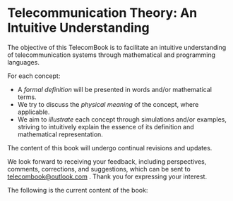 # Telecommunication Theory: An Intuitive Understanding

The objective of this TelecomBook is to facilitate an intuitive understanding of telecommunication systems through mathematical and programming languages. 

For each concept:
- A _formal definition_ will be presented in words and/or mathematical terms.
- We try to discuss the _physical meaning_ of the concept, where applicable.
- We aim to _illustrate_ each concept through simulations and/or examples, striving to intuitively explain the essence of its definition and mathematical representation.

The content of this book will undergo continual revisions and updates.

We look forward to receiving your feedback, including perspectives, comments, corrections, and suggestions, which can be sent to telecombook@outlook.com . Thank you for expressing your interest.

The following is the current content of the book:

```{tableofcontents}
```
